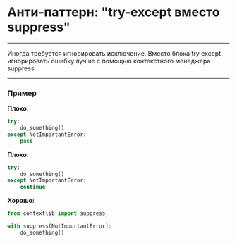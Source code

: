 # Анти-паттерн: "try-except вместо suppress"

***

Иногда требуется игнорировать исключение.
Вместо блока try except игнорировать ошибку лучше с помощью контекстного менеджера suppress.

***

### Пример 

**Плохо:**
```python
try:
    do_something()
except NotImportantError:
    pass
```
**Плохо:**
```python
try:
    do_something()
except NotImportantError:
    continue
```
**Хорошо:**
```python
from contextlib import suppress

with suppress(NotImportantError):
    do_something()
```

